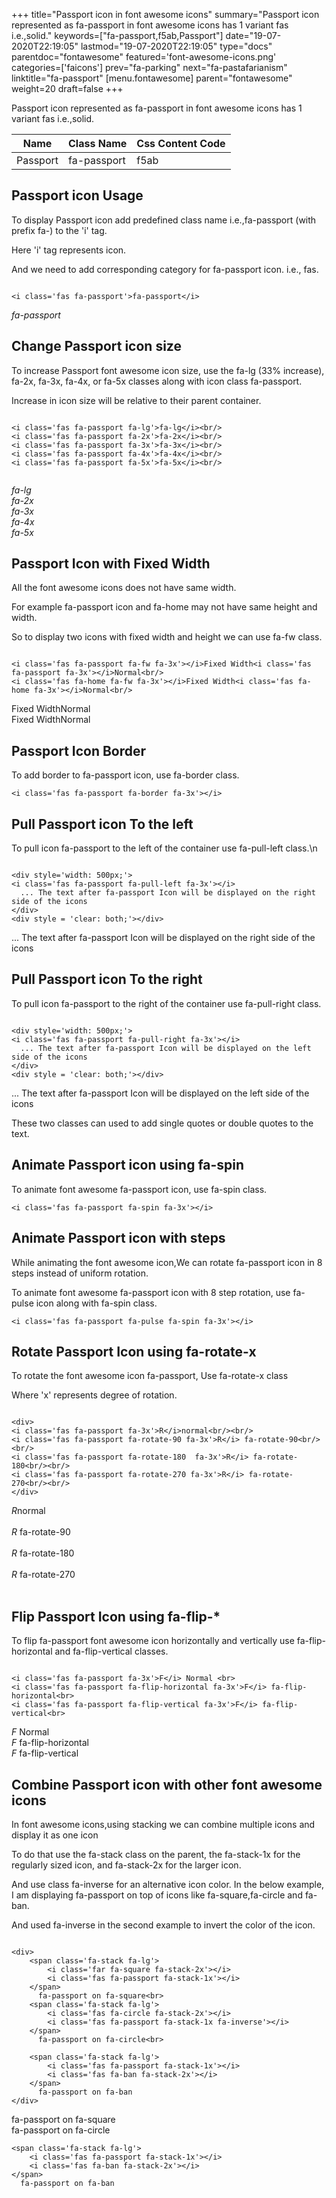 +++
title="Passport icon in font awesome icons"
summary="Passport icon represented as fa-passport in font awesome icons has 1 variant fas i.e.,solid."
keywords=["fa-passport,f5ab,Passport"]
date="19-07-2020T22:19:05"
lastmod="19-07-2020T22:19:05"
type="docs"
parentdoc="fontawesome"
featured='font-awesome-icons.png'
categories=['faicons']
prev="fa-parking"
next="fa-pastafarianism"
linktitle="fa-passport"
[menu.fontawesome]
parent="fontawesome"
weight=20
draft=false
+++


Passport icon represented as fa-passport in font awesome icons has 1 variant fas i.e.,solid.

<div class='table-responsive'><table class='table'><thead><tr><th>Name</th><th>Class Name</th><th>Css Content Code</th></tr></thead><tbody><tr><td>Passport</td><td>fa-passport</td><td>f5ab</td></tr></tbody></table></div>



## Passport icon Usage

To display Passport icon add predefined class name i.e.,fa-passport (with prefix fa-) to the 'i' tag.

Here 'i' tag represents icon.

And we need to add corresponding category for fa-passport icon. i.e., fas.


```

<i class='fas fa-passport'>fa-passport</i>
```

<i class='fas fa-passport'>fa-passport</i>




## Change Passport icon size
To increase Passport font awesome icon size, use the fa-lg (33% increase), fa-2x, fa-3x, fa-4x, or fa-5x classes along with icon class fa-passport.

Increase in icon size will be relative to their parent container. 

```

<i class='fas fa-passport fa-lg'>fa-lg</i><br/>
<i class='fas fa-passport fa-2x'>fa-2x</i><br/>
<i class='fas fa-passport fa-3x'>fa-3x</i><br/>
<i class='fas fa-passport fa-4x'>fa-4x</i><br/>
<i class='fas fa-passport fa-5x'>fa-5x</i><br/>
            
```

<i class='fas fa-passport fa-lg'>fa-lg</i><br/>
<i class='fas fa-passport fa-2x'>fa-2x</i><br/>
<i class='fas fa-passport fa-3x'>fa-3x</i><br/>
<i class='fas fa-passport fa-4x'>fa-4x</i><br/>
<i class='fas fa-passport fa-5x'>fa-5x</i><br/>
            



## Passport Icon with Fixed Width 

All the font awesome icons does not have same width.

For example fa-passport icon and fa-home may not have same height and width.

So to display two icons with fixed width and height we can use fa-fw class.


```

<i class='fas fa-passport fa-fw fa-3x'></i>Fixed Width<i class='fas fa-passport fa-3x'></i>Normal<br/>
<i class='fas fa-home fa-fw fa-3x'></i>Fixed Width<i class='fas fa-home fa-3x'></i>Normal<br/>
```

<i class='fas fa-passport fa-fw fa-3x'></i>Fixed Width<i class='fas fa-passport fa-3x'></i>Normal<br/>
<i class='fas fa-home fa-fw fa-3x'></i>Fixed Width<i class='fas fa-home fa-3x'></i>Normal<br/>



## Passport Icon Border 

To add border to fa-passport icon, use fa-border class.


```
<i class='fas fa-passport fa-border fa-3x'></i>

```
<i class='fas fa-passport fa-border fa-3x'></i>





## Pull Passport icon To the left

To pull icon fa-passport to the left of the container use fa-pull-left class.\n

```

<div style='width: 500px;'>
<i class='fas fa-passport fa-pull-left fa-3x'></i>
  ... The text after fa-passport Icon will be displayed on the right side of the icons
</div>
<div style = 'clear: both;'></div>
```

<div style='width: 500px;'>
<i class='fas fa-passport fa-pull-left fa-3x'></i>
  ... The text after fa-passport Icon will be displayed on the right side of the icons
</div>
<div style = 'clear: both;'></div>




## Pull Passport icon To the right
To pull icon fa-passport to the right of the container use fa-pull-right class.

```

<div style='width: 500px;'>
<i class='fas fa-passport fa-pull-right fa-3x'></i>
  ... The text after fa-passport Icon will be displayed on the left side of the icons
</div>
<div style = 'clear: both;'></div>
```

<div style='width: 500px;'>
<i class='fas fa-passport fa-pull-right fa-3x'></i>
  ... The text after fa-passport Icon will be displayed on the left side of the icons
</div>
<div style = 'clear: both;'></div>

These two classes can used to add single quotes or double quotes to the text.


## Animate Passport icon using fa-spin
To animate font awesome fa-passport icon, use fa-spin class.

```
<i class='fas fa-passport fa-spin fa-3x'></i>
```
<i class='fas fa-passport fa-spin fa-3x'></i>




## Animate Passport icon with steps
While animating the font awesome icon,We can rotate fa-passport icon in 8 steps instead of uniform rotation.

To animate font awesome fa-passport icon with 8 step rotation, use fa-pulse icon along with fa-spin class.


```
<i class='fas fa-passport fa-pulse fa-spin fa-3x'></i>

```
<i class='fas fa-passport fa-pulse fa-spin fa-3x'></i>





## Rotate Passport Icon using fa-rotate-x
To rotate the font awesome icon fa-passport, Use fa-rotate-x class

Where 'x' represents degree of rotation.


```

<div>
<i class='fas fa-passport fa-3x'>R</i>normal<br/><br/>
<i class='fas fa-passport fa-rotate-90 fa-3x'>R</i> fa-rotate-90<br/><br/> 
<i class='fas fa-passport fa-rotate-180  fa-3x'>R</i> fa-rotate-180<br/><br/> 
<i class='fas fa-passport fa-rotate-270 fa-3x'>R</i> fa-rotate-270<br/><br/>
</div>
```

<div>
<i class='fas fa-passport fa-3x'>R</i>normal<br/><br/>
<i class='fas fa-passport fa-rotate-90 fa-3x'>R</i> fa-rotate-90<br/><br/> 
<i class='fas fa-passport fa-rotate-180  fa-3x'>R</i> fa-rotate-180<br/><br/> 
<i class='fas fa-passport fa-rotate-270 fa-3x'>R</i> fa-rotate-270<br/><br/>
</div>




## Flip Passport Icon using fa-flip-*
To flip fa-passport font awesome icon horizontally and vertically use fa-flip-horizontal and fa-flip-vertical classes. 

```

<i class='fas fa-passport fa-3x'>F</i> Normal <br>
<i class='fas fa-passport fa-flip-horizontal fa-3x'>F</i> fa-flip-horizontal<br>
<i class='fas fa-passport fa-flip-vertical fa-3x'>F</i> fa-flip-vertical<br>
```

<i class='fas fa-passport fa-3x'>F</i> Normal <br>
<i class='fas fa-passport fa-flip-horizontal fa-3x'>F</i> fa-flip-horizontal<br>
<i class='fas fa-passport fa-flip-vertical fa-3x'>F</i> fa-flip-vertical<br>




## Combine Passport icon with other font awesome icons
In font awesome icons,using stacking we can combine multiple icons and display it as one icon 

To do that use the fa-stack class on the parent, the fa-stack-1x for the regularly sized icon, and fa-stack-2x for the larger icon.

And use class fa-inverse for an alternative icon color. 
In the below example, I am displaying fa-passport on top of icons like fa-square,fa-circle and fa-ban.

And used fa-inverse in the second example to invert the color of the icon.

```

<div>
    <span class='fa-stack fa-lg'>
        <i class='far fa-square fa-stack-2x'></i>
        <i class='fas fa-passport fa-stack-1x'></i>
    </span>
      fa-passport on fa-square<br>
    <span class='fa-stack fa-lg'>
        <i class='fas fa-circle fa-stack-2x'></i>
        <i class='fas fa-passport fa-stack-1x fa-inverse'></i>
    </span>
      fa-passport on fa-circle<br>

    <span class='fa-stack fa-lg'>
        <i class='fas fa-passport fa-stack-1x'></i>
        <i class='fas fa-ban fa-stack-2x'></i>
    </span>
      fa-passport on fa-ban
</div>
```

<div>
    <span class='fa-stack fa-lg'>
        <i class='far fa-square fa-stack-2x'></i>
        <i class='fas fa-passport fa-stack-1x'></i>
    </span>
      fa-passport on fa-square<br>
    <span class='fa-stack fa-lg'>
        <i class='fas fa-circle fa-stack-2x'></i>
        <i class='fas fa-passport fa-stack-1x fa-inverse'></i>
    </span>
      fa-passport on fa-circle<br>

    <span class='fa-stack fa-lg'>
        <i class='fas fa-passport fa-stack-1x'></i>
        <i class='fas fa-ban fa-stack-2x'></i>
    </span>
      fa-passport on fa-ban
</div>






